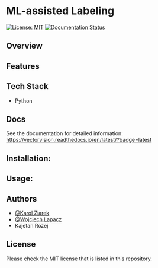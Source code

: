 # ML-assisted Labeling
[![License: MIT](https://img.shields.io/badge/License-MIT-yellow.svg)](https://opensource.org/licenses/MIT)
[![Documentation Status](https://readthedocs.org/projects/vectorvision/badge/?version=latest)](https://vectorvision.readthedocs.io/en/latest/?badge=latest)

## Overview


## Features


## Tech Stack
- Python


## Docs
See the documentation for detailed information:
https://vectorvision.readthedocs.io/en/latest/?badge=latest

## Installation:

## Usage:


## Authors
- [@Karol Ziarek](https://github.com/ziarekk)
- [@Wojciech Lapacz](https://github.com/WojciechL02)
- Kajetan Rożej

## License
Please check the MIT license that is listed in this repository.